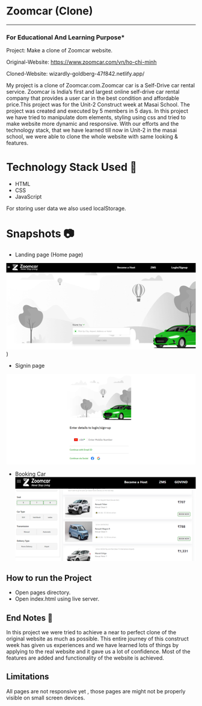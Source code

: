 # Zoomcar (Clone)
-----
### For Educational And Learning Purpose*
Project: Make a clone of Zoomcar website.

Original-Website: https://www.zoomcar.com/vn/ho-chi-minh

Cloned-Website: wizardly-goldberg-47f842.netlify.app/

My project is a clone of Zoomcar.com.Zoomcar car is a Self-Drive car rental service. Zoomcar is India’s first and largest online self-drive car rental company that provides a user car in the best condition and affordable price.This project was for the Unit-2 Construct week at Masai School. The project was created and executed by 5 members in 5 days. 
In this project we have tried to manipulate dom elements, styling using css and tried to make website more dynamic and responsive. With our efforts and the technology stack, that we have learned till now in Unit-2 in the masai school, we were able to clone the whole website with same looking & features.

# Technology Stack Used 🌟
* HTML
* CSS
* JavaScript

For storing user data we also used localStorage.

# Snapshots 📷
* Landing page (Home page)

![Landing page (Home page)](https://github.com/Govindlakhotiya/Zoomcar/blob/main/Zoomcar/zoomcar1.PNG?raw=true))

* Signin page

![Sign-in page](https://github.com/Govindlakhotiya/Zoomcar/blob/main/Zoomcar/Zoomcar2.PNG?raw=true)


* Booking Car
![Booking Car](https://github.com/Govindlakhotiya/Zoomcar/blob/main/Zoomcar/Zoomcar4.PNG?raw=true)



## How to run the Project
* Open pages directory.
* Open index.html using live server.

## End Notes 📑
In this project we were tried to achieve a near to perfect clone of the original website as much as possible. This entire journey of this construct week has given us experiences and we have learned lots of things by applying to the real website and it gave us a lot of confidence. Most of the features are added and functionality of the website is achieved.

## Limitations
All pages are not responsive yet , those pages are might not be properly visible on small screen devices.
